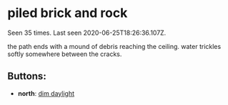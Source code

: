 # piled brick and rock

Seen 35 times. Last seen 2020-06-25T18:26:36.107Z.

the path ends with a mound of debris reaching the ceiling. water trickles softly somewhere between the cracks.

## Buttons:

- **north**: [dim daylight](dim-daylight-gtiyc9.md)